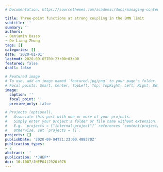 ```yaml
---
# Documentation: https://sourcethemes.com/academic/docs/managing-content/

title: Three-point functions at strong coupling in the BMN limit
subtitle: ''
summary: ''
authors:
- Benjamin Basso
- De-Liang Zhong
tags: []
categories: []
date: '2020-01-01'
lastmod: 2020-09-05T00:23:00+03:00
featured: false
draft: false

# Featured image
# To use, add an image named `featured.jpg/png` to your page's folder.
# Focal points: Smart, Center, TopLeft, Top, TopRight, Left, Right, BottomLeft, Bottom, BottomRight.
image:
  caption: ''
  focal_point: ''
  preview_only: false

# Projects (optional).
#   Associate this post with one or more of your projects.
#   Simply enter your project's folder or file name without extension.
#   E.g. `projects = ["internal-project"]` references `content/project/deep-learning/index.md`.
#   Otherwise, set `projects = []`.
projects: []
publishDate: '2020-09-04T21:23:00.488370Z'
publication_types:
- 2
abstract: ''
publication: '*JHEP*'
doi: 10.1007/JHEP04(2020)076
---
```

